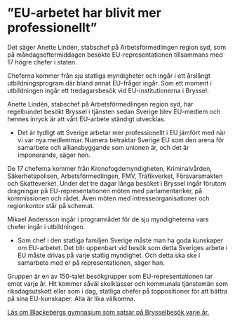 # ”EU-arbetet har blivit mer professionellt”

Det säger Anette Lindén, stabschef på Arbetsförmedlingen region syd, som på måndagseftermiddagen besökte EU-representationen tillsammans med 17 högre chefer i staten.

Cheferna kommer från sju statliga myndigheter och ingår i ett årslångt utbildningsprogram där bland annat EU-frågor ingår. Som ett moment i utbildningen ingår ett tredagarsbesök vid EU-institutionerna i Bryssel.

Anette Lindén, stabschef på Arbetsförmedlingen region syd, har regelbundet besökt Bryssel i tjänsten sedan Sverige blev EU-medlem och hennes inryck är att vårt EU-arbete ständigt utvecklas.

- Det är tydligt att Sverige arbetar mer professionellt i EU jämfört med när vi var nya medlemmar. Numera betraktar Sverige EU som den arena för samarbete och alliansbyggande som unionen är, och det är imponerande, säger hon.

De 17 cheferna kommer från Kronofogdemyndigheten, Kriminalvården, Säkerhetspolisen, Arbetsförmedlingen, FMV, Trafikverket, Försvarsmakten och Skatteverket. Under det tre dagar långa besöket i Bryssel ingår förutom dragningar på EU-representationen möten med parlamentariker, på kommissionen och rådet. Även möten med intresseorganisationer och regionkontor står på schemat.

Mikael Andersson ingår i programrådet för de sju myndigheterna vars chefer ingår i utbildningen.

- Som chef i den statliga familjen Sverige måste man ha goda kunskaper om EU-arbetet. Det blir uppenbart vid besök som detta Sveriges arbete i EU måste drivas på varje statlig myndighet. Och detta ska ske i samarbete med er på representationen, säger han.

Gruppen är en av 150-talet besökgrupper som EU-representationen tar emot varje år. Hit kommer såväl skolklasser och kommunala tjänstemän som riksdagsutskott eller som i dag, statliga chefer på toppositioner för att bättra på sina EU-kunskaper. Alla är lika välkomna.

[Läs om Blackebergs gymnasium som satsar på Brysselbesök varje år.](/artiklar/2016/04/blackebergs-gymnasium-besoker-representationen-for-8e-gangen/)
